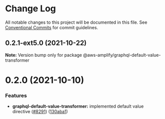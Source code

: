 # Change Log

All notable changes to this project will be documented in this file.
See [Conventional Commits](https://conventionalcommits.org) for commit guidelines.

## 0.2.1-ext5.0 (2021-10-22)

**Note:** Version bump only for package @aws-amplify/graphql-default-value-transformer





# 0.2.0 (2021-10-10)


### Features

* **graphql-default-value-transformer:** implemented default value directive ([#8291](https://github.com/aws-amplify/amplify-cli/issues/8291)) ([130aba1](https://github.com/aws-amplify/amplify-cli/commit/130aba1dda122b3289270d1a711da6e0326ecf90))
